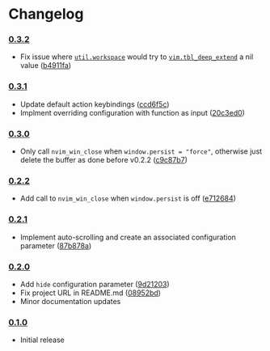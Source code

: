 # Changelog

### [0.3.2](https://github.com/speelbarrow/spLauncher.nvim/tree/v0.3.2)
- Fix issue where [`util.workspace`](
https://github.com/speelbarrow/spLauncher.nvim/blob/b4911faeada96b0437ee406dc269035bf56d4759/lua/spLauncher/util.lua#L7) 
would try to [`vim.tbl_deep_extend`](https://neovim.io/doc/user/lua.html#vim.tbl_deep_extend()) a nil value ([b4911fa](
https://github.com/speelbarrow/spLauncher.nvim/commit/b4911faeada96b0437ee406dc269035bf56d4759))

### [0.3.1](https://github.com/speelbarrow/spLauncher.nvim/tree/v0.3.1)
- Update default action keybindings ([ccd6f5c](
https://github.com/speelbarrow/spLauncher.nvim/commit/ccd6f5c1b692c68802ae7a88bb53fa76e52b3c49))
- Implment overriding configuration with function as input ([20c3ed0](
https://github.com/speelbarrow/spLauncher.nvim/commit/20c3ed0bd2a21cc028d1cae767eca33a38e9f242)) 

### [0.3.0](https://github.com/speelbarrow/spLauncher.nvim/tree/v0.3.0)
- Only call `nvim_win_close` when `window.persist = "force"`, otherwise just delete the buffer as done before v0.2.2
([c9c87b7](https://github.com/speelbarrow/spLauncher.nvim/commit/c9c87b7cdfe51a1351400413769c611ed701a485))

### [0.2.2](https://github.com/speelbarrow/spLauncher.nvim/tree/v0.2.2)
- Add call to `nvim_win_close` when `window.persist` is off ([e712684](
https://github.com/speelbarrow/spLauncher.nvim/commit/e7126848219d2e49d0d3f8031203f0322e25145f))

### [0.2.1](https://github.com/speelbarrow/spLauncher.nvim/tree/v0.2.1)
- Implement auto-scrolling and create an associated configuration parameter ([87b878a](
https://github.com/speelbarrow/spLauncher.nvim/commit/87b878af8232934aa59fb5ce6afde3a08123e2b9))

### [0.2.0](https://github.com/speelbarrow/spLauncher.nvim/tree/v0.2.0)
- Add `hide` configuration parameter ([9d21203](
https://github.com/speelbarrow/spLauncher.nvim/commit/9d21203f95d9a1065faa18d607a5ca5643ea7a05))
- Fix project URL in README.md ([08952bd](
https://github.com/speelbarrow/spLauncher.nvim/commit/08952bd39ae91f3df444a3d8f1f121ebacfa35ea)) 
- Minor documentation updates

### [0.1.0](https://github.com/speelbarrow/spLauncher.nvim/tree/v0.1.0)
- Initial release
